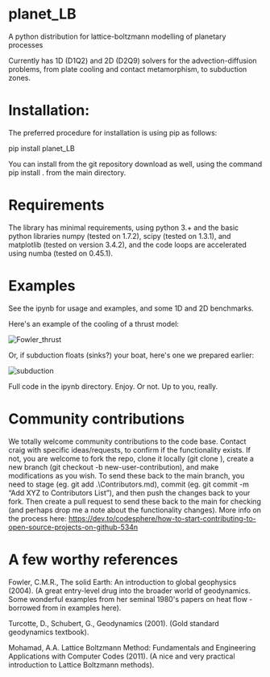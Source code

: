 # planet_LB
A python distribution for lattice-boltzmann modelling of planetary processes

Currently has 1D (D1Q2) and 2D (D2Q9) solvers for the advection-diffusion problems, from plate cooling and contact metamorphism, to subduction zones.


# Installation:

The preferred procedure for installation is using pip as follows:

pip install planet_LB

You can install from the git repository download as well, using the command
pip install .
from the main directory.


# Requirements

The library has minimal requirements, using python 3.+ and the basic python libraries numpy (tested on 1.7.2), scipy (tested on 1.3.1), and matplotlib (tested on version 3.4.2), and the code loops are accelerated using numba (tested on 0.45.1). 

# Examples

See the ipynb for usage and examples, and some 1D and 2D benchmarks.

Here's an example of the cooling of a thrust model:

![Fowler_thrust](https://user-images.githubusercontent.com/30849698/164211427-734a2e79-ef8e-466d-b2a9-016c539c7b31.png)

Or, if subduction floats (sinks?) your boat, here's one we prepared earlier: 

![subduction](https://user-images.githubusercontent.com/30849698/164226119-fc9efb78-9431-4759-8e3d-37d3f07e10af.png)

Full code in the ipynb directory. Enjoy. Or not. Up to you, really. 


# Community contributions
We totally welcome community contributions to the code base. Contact craig with specific ideas/requests, to confirm if the functionality exists. If not, you are welcome to fork the repo, clone it locally (git clone <link to repo>), create a new branch (git checkout -b new-user-contribution), and make modifications as you wish. To send these back to the main branch, you need to stage (eg. git add .\Contributors.md), commit (eg. git commit -m “Add XYZ to Contributors List”), and then push the changes back to your fork. Then create a pull request to send these back to the main for checking (and perhaps drop me a note about the functionality changes).  More info on the process here: https://dev.to/codesphere/how-to-start-contributing-to-open-source-projects-on-github-534n


# A few worthy references

Fowler, C.M.R., The solid Earth: An introduction to global geophysics (2004). (A great entry-level drug into the broader world of geodynamics. Some wonderful examples from her seminal 1980's papers on heat flow - borrowed from in examples here).

Turcotte, D., Schubert, G., Geodynamics (2001). (Gold standard geodynamics textbook).

Mohamad, A.A. Lattice Boltzmann Method: Fundamentals and Engineering Applications with Computer Codes (2011). (A nice and very practical introduction to Lattice Boltzmann methods).
